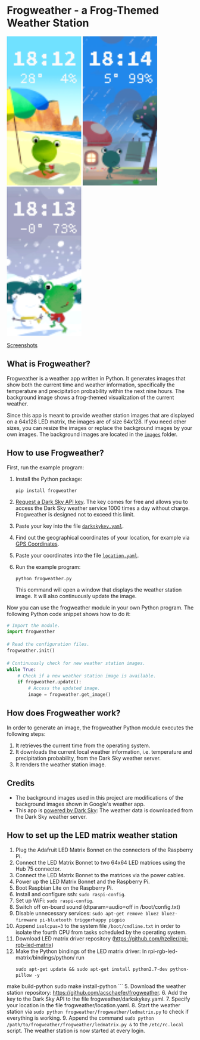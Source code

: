 # Frogweather - a Frog-Themed Weather Station

<p align="left">
    <img src="screenshots/screenshot_summer.png" width="200"/>
    <img src="screenshots/screenshot_rain.png" width="200"/>
    <img src="screenshots/screenshot_winter.png" width="200"/>
</p>

[Screenshots](https://github.com/acschaefer/frogweather/blob/master/screenshots)

## What is Frogweather?

Frogweather is a weather app written in Python. It generates images that show
both the current time and weather information, specifically the temperature and
precipitation probability within the next nine hours. The background image shows
a frog-themed visualization of the current weather.

Since this app is meant to provide weather station images that are displayed on
a 64x128 LED matrix, the images are of size 64x128. If you need other sizes, you
can resize the images or replace the background images by your own images. The
background images are located in the
[`images`](https://github.com/acschaefer/frogweather/tree/master/images) folder.

## How to use Frogweather?

First, run the example program:
1. Install the Python package: 
   
   ```shell
   pip install frogweather
   ```

2. [Request a Dark Sky API key](https://darksky.net/dev/register). The key
    comes for free and allows you to access the Dark Sky weather service 1000
    times a day without charge. Frogweather is designed not to exceed this 
    limit.
3. Paste your key into the file
    [`darkskykey.yaml`](https://github.com/acschaefer/frogweather/tree/master/darkskykey.yaml).
4. Find out the geographical coordinates of your location, for example via [GPS
   Coordinates](https://www.gps-coordinates.net/).
5. Paste your coordinates into the file
   [`location.yaml`](https://github.com/frogweather/tree/master/location.yaml).
6. Run the example program: 

   ```shell
   python frogweather.py
   ```

   This command will open a window that displays the weather station image. It
   will also continuously update the image.

Now you can use the frogweather module in your own Python program. The following
Python code snippet shows how to do it:

```python
# Import the module.
import frogweather

# Read the configuration files.
frogweather.init()

# Continuously check for new weather station images.
while True:
    # Check if a new weather station image is available.
    if frogweather.update():
        # Access the updated image.
        image = frogweather.get_image()
```

## How does Frogweather work?

In order to generate an image, the frogweather Python module executes the
following steps:
1. It retrieves the current time from the operating system.
2. It downloads the current local weather information, i.e. temperature and
   precipitation probability, from the Dark Sky weather server.
3. It renders the weather station image.

## Credits

* The background images used in this project are modifications of the background
  images shown in Google's weather app.
* This app is [powered by Dark Sky](https://darksky.net/poweredby/): The weather
  data is downloaded from the Dark Sky weather server.

## How to set up the LED matrix weather station

1. Plug the Adafruit LED Matrix Bonnet on the connectors of the Raspberry Pi.
1. Connect the LED Matrix Bonnet to two 64x64 LED matrices using the Hub 75 connector.
1. Connect the LED Matrix Bonnet to the matrices via the power cables.
1. Power up the LED Matrix Bonnet and the Raspberry Pi.
1. Boot Raspbian Lite on the Raspberry Pi.
1. Install and configure ssh: `sudo raspi-config`.
1. Set up WiFi: `sudo raspi-config`.
1. Switch off on-board sound (dtparam=audio=off in /boot/config.txt)
1. Disable unnecessary services: `sudo apt-get remove bluez bluez-firmware pi-bluetooth triggerhappy pigpio`
2. Append `isolcpus=3` to the system file `/boot/cmdline.txt` in order to isolate the fourth CPU from tasks scheduled by the operating system.
3. Download LED matrix driver repository (https://github.com/hzeller/rpi-rgb-led-matrix)
4. Make the Python bindings of the LED matrix driver: In rpi-rgb-led-matrix/bindings/python/ run 
    ```
    sudo apt-get update && sudo apt-get install python2.7-dev python-pillow -y
make build-python
sudo make install-python
    ```
5. Download the weather station repository: https://github.com/acschaefer/frogweather.
6. Add the key to the Dark Sky API to the file frogweather/darkskykey.yaml.
7. Specify your location in the file frogweather/location.yaml.
8. Start the weather station via `sudo python frogweather/frogweather/ledmatrix.py` to check if everything is working.
9. Append the command `sudo python /path/to/frogweather/frogweather/ledmatrix.py &` to the `/etc/rc.local` script. 
The weather station is now started at every login.

